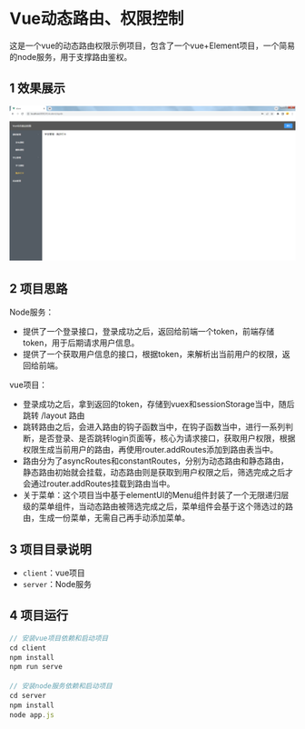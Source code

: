 # Vue动态路由、权限控制

这是一个vue的动态路由权限示例项目，包含了一个vue+Element项目，一个简易的node服务，用于支撑路由鉴权。

## 1 效果展示
<img src="./example.png">

## 2 项目思路
Node服务：
- 提供了一个登录接口，登录成功之后，返回给前端一个token，前端存储token，用于后期请求用户信息。
- 提供了一个获取用户信息的接口，根据token，来解析出当前用户的权限，返回给前端。

vue项目：
- 登录成功之后，拿到返回的token，存储到vuex和sessionStorage当中，随后跳转 /layout 路由
- 跳转路由之后，会进入路由的钩子函数当中，在钩子函数当中，进行一系列判断，是否登录、是否跳转login页面等，核心为请求接口，获取用户权限，根据权限生成当前用户的路由，再使用router.addRoutes添加到路由表当中。
- 路由分为了asyncRoutes和constantRoutes，分别为动态路由和静态路由，静态路由初始就会挂载，动态路由则是获取到用户权限之后，筛选完成之后才会通过router.addRoutes挂载到路由当中。
- 关于菜单：这个项目当中基于elementUI的Menu组件封装了一个无限递归层级的菜单组件，当动态路由被筛选完成之后，菜单组件会基于这个筛选过的路由，生成一份菜单，无需自己再手动添加菜单。

## 3 项目目录说明

- `client`：vue项目
- `server`：Node服务

## 4 项目运行
```js
// 安装vue项目依赖和启动项目
cd client
npm install
npm run serve

// 安装node服务依赖和启动项目
cd server
npm install
node app.js
```